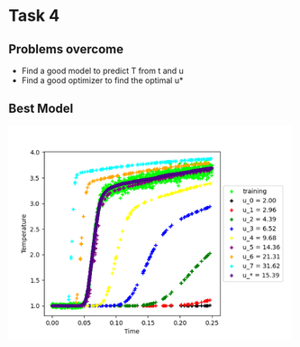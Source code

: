 # Task 4

## Problems overcome
- Find a good model to predict T from t and u
- Find a good optimizer to find the optimal u*

## Best Model
![time vs. temperature colored with corresponding velocity](result_4.png)
